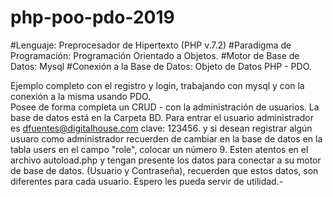 # php-poo-pdo-2019 
#Lenguaje: Preprocesador de Hipertexto (PHP v.7.2)
#Paradigma de Programación: Programación Orientado a Objetos.
#Motor de Base de Datos: Mysql
#Conexión a la Base de Datos: Objeto de Datos PHP - PDO.

Ejemplo completo con el registro y login, trabajando con mysql y con la conexión a la misma usando PDO.  
Posee de forma completa un CRUD - con la administración de usuarios. La base de datos está en la Carpeta BD. 
Para entrar el usuario administrador es dfuentes@digitalhouse.com clave: 123456. y si desean registrar algún usuaro
como administrador recuerden de cambiar en la base de datos en la tabla users en el campo "role", colocar un número 9.
Esten atentos en el archivo autoload.php y tengan presente los datos para conectar a su motor de base de datos. 
(Usuario y Contraseña), recuerden que estos datos, son diferentes para cada usuario.
Espero les pueda servir de utilidad.-
